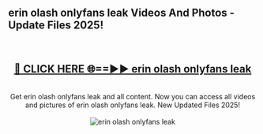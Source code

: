 <h2>erin olash onlyfans leak Videos And Photos - Update Files 2025!</h2>
<br>
<div align="center">
<h2><a href="https://top-ai-tools.click/QrbHav" rel="nofollow">🔴 CLICK HERE 🌐==►► erin olash onlyfans leak</a></h2>
<br>
Get erin olash onlyfans leak and all content. Now you can access all videos and pictures of erin olash onlyfans leak. New Updated Files 2025!
<br>
<br>
<a href="https://top-ai-tools.click/QrbHav" rel="nofollow" data-target="animated-image.originalLink"><img src="https://i.ibb.co.com/WyWwxjT/player-gif2.gif" alt="erin olash onlyfans leak" style="max-width: 100%; display: inline-block;" data-target="animated-image.originalImage"></a>
</div>
<br>